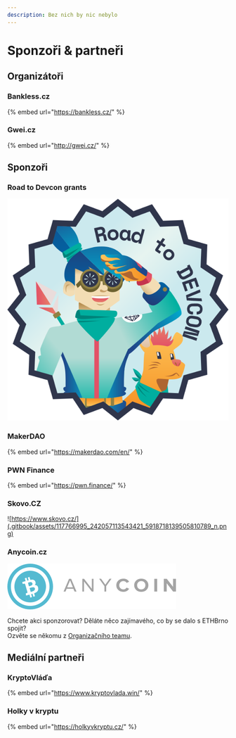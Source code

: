 ```yaml
---
description: Bez nich by nic nebylo
---
```


# Sponzoři & partneři

## Organizátoři

### Bankless.cz

{% embed url="https://bankless.cz/" %}

### Gwei.cz

{% embed url="http://gwei.cz/" %}

## Sponzoři

### Road to Devcon grants

![](.gitbook/assets/eth-rtd-badge-lightblue-darkblue.png)

### **MakerDAO**

{% embed url="https://makerdao.com/en/" %}

### **PWN Finance**

{% embed url="https://pwn.finance/" %}

### Skovo.CZ

![https://www.skovo.cz/](.gitbook/assets/117766995_242057113543421_5918718139505810789_n.png)

### Anycoin.cz

![](.gitbook/assets/anycoin.svg)

Chcete akci sponzorovat? Děláte něco zajímavého, co by se dalo s ETHBrno spojit?  
Ozvěte se někomu z [Organizačního teamu](./#organizacni-team).

## Mediální partneři

### KryptoVláďa

{% embed url="https://www.kryptovlada.win/" %}

### Holky v kryptu

{% embed url="https://holkyvkryptu.cz/" %}





